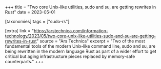+++
title = "Two core Unix-like utilities, sudo and su, are getting rewrites in Rust"
date = 2023-05-01

[taxonomies]
tags = ["sudo-rs"]

[extra]
link = "https://arstechnica.com/information-technology/2023/05/two-core-unix-like-utilities-sudo-and-su-are-getting-rewrites-in-rust"
source = "Ars Technica"
excerpt = "Two of the most fundamental tools of the modern Unix-like command line, sudo and su, are being rewritten in the modern language Rust as part of a wider effort to get critical but aging infrastructure pieces replaced by memory-safe counterparts."
+++
